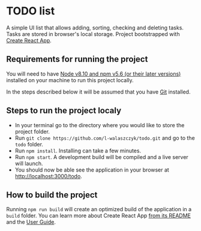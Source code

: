 # TODO list

A simple UI list that allows adding, sorting, checking and deleting tasks. Tasks are stored in browser's local storage. Project bootstrapped with [Create React App](https://github.com/facebook/create-react-app).

## Requirements for running the project

You will need to have [Node v8.10 and npm v5.6 (or their later versions)](https://nodejs.org/en/) installed on your machine to run this project locally.

In the steps described below it will be assumed that you have [Git](https://git-scm.com/downloads) installed.

## Steps to run the project localy

- In your terminal go to the directory where you would like to store the project folder.
- Run `git clone https://github.com/l-walaszczyk/todo.git` and go to the `todo` folder.
- Run `npm install`. Installing can take a few minutes.
- Run `npm start`. A development build will be compiled and a live server will launch.
- You should now be able see the application in your browser at [http://localhost:3000/todo](http://localhost:3000/todo).

## How to build the project

Running `npm run build` will create an optimized build of the application in a `build` folder. You can learn more about Create React App [from its README](https://github.com/facebookincubator/create-react-app#create-react-app--) and the [User Guide](https://facebook.github.io/create-react-app/).
